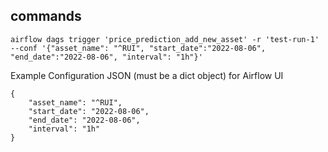 ## commands

```
airflow dags trigger 'price_prediction_add_new_asset' -r 'test-run-1' --conf '{"asset_name": "^RUI", "start_date":"2022-08-06", "end_date":"2022-08-06", "interval": "1h"}'
```

Example Configuration JSON (must be a dict object) for Airflow UI
```
{
    "asset_name": "^RUI",
    "start_date": "2022-08-06",
    "end_date": "2022-08-06",
    "interval": "1h"
}
```